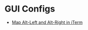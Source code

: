 # GUI Configs

- [Map Alt-Left and Alt-Right in iTerm](https://coderwall.com/p/h6yfda/use-and-to-jump-forwards-backwards-words-in-iterm-2-on-os-x)
